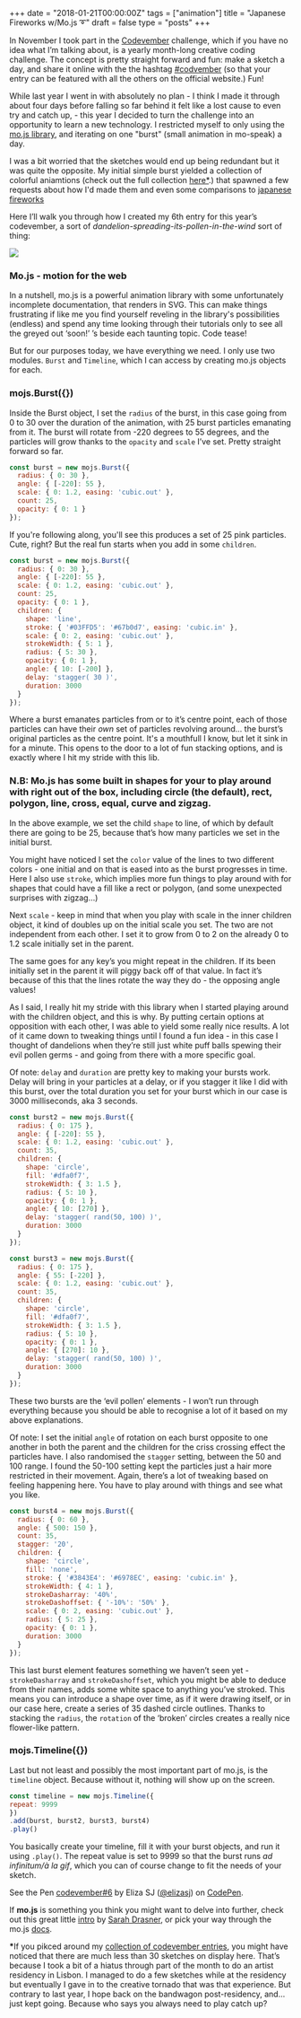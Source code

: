 +++
date = "2018-01-21T00:00:00Z"
tags = ["animation"]
title = "Japanese Fireworks w/Mo.js ➰"
draft = false
type = "posts"
+++

In November I took part in the <a href="http://codevember.xyz/" target="_blank">Codevember</a> challenge, which if you have no idea what I’m talking about, is a yearly month-long creative coding challenge. The concept is pretty straight forward and fun: make a sketch a day, and share it online with the the hashtag <a href="https://twitter.com/search?q=codevember&src=typd" target="_blank">#codvember</a> (so that your entry can be featured with all the others on the official website.) Fun!

While last year I went in with absolutely no plan - I think I made it through about four days before falling so far behind it felt like a lost cause to even try and catch up, - this year I decided to turn the challenge into an opportunity to learn a new technology. I restricted myself to only using the <a href="http://mojs.io/" target="_blank">mo.js library</a>, and iterating on one "burst" (small animation in mo-speak) a day.

I was a bit worried that the sketches would end up being redundant but it was quite the opposite. My initial simple burst yielded a collection of colorful aniamtions (check out the full collection <a href="https://codepen.io/collection/XegEbZ/#">here*</a>.) that spawned a few requests about how I'd made them and even some comparisons to <a href="https://i.pinimg.com/736x/e6/82/76/e6827668847a3e51054783fc52b63a68--flat-illustration-illustration-fireworks.jpg" target="_blank">japanese fireworks</a> 

Here I’ll walk you through how I created my 6th entry for this year’s codevember, a sort of <em>dandelion-spreading-its-pollen-in-the-wind</em> sort of thing:

<img src="images/codevemberday6.gif">

### Mo.js - motion for the web
In a nutshell, mo.js is a powerful animation library with some unfortunately incomplete documentation, that renders in SVG. This can make things frustrating if like me you find yourself reveling in the library's possibilities (endless) and spend any time looking through their tutorials only to see all the greyed out ‘soon!’ ’s beside each taunting topic. Code tease!

But for our purposes today, we have everything we need. I only use two modules. ```Burst``` and ```Timeline```, which I can access by creating mo.js objects for each.

### mojs.Burst({})
Inside the Burst object, I set the ```radius``` of the burst, in this case going from 0 to 30 over the duration of the animation, with 25 burst particles emanating from it. The burst will rotate from -220 degrees to 55 degrees, and the particles will grow thanks to the ```opacity``` and ```scale``` I’ve set. Pretty straight forward so far.

```javascript
const burst = new mojs.Burst({
  radius: { 0: 30 },
  angle: { [-220]: 55 },
  scale: { 0: 1.2, easing: 'cubic.out' },
  count: 25, 
  opacity: { 0: 1 }
});
```

If you're following along, you'll see this produces a set of 25 pink particles. Cute, right? But the real fun starts when you add in some ```children```.

```javascript
const burst = new mojs.Burst({
  radius: { 0: 30 },
  angle: { [-220]: 55 },
  scale: { 0: 1.2, easing: 'cubic.out' },
  count: 25, 
  opacity: { 0: 1 },
  children: {
    shape: 'line', 
    stroke: { '#03FFD5': '#67b0d7', easing: 'cubic.in' },
    scale: { 0: 2, easing: 'cubic.out' },
    strokeWidth: { 5: 1 },
    radius: { 5: 30 },
    opacity: { 0: 1 },
    angle: { 10: [-200] },
    delay: 'stagger( 30 )',
    duration: 3000
  }
});
```

Where a burst emanates particles from or to it’s centre point, each of those particles can have their <em>own</em> set of particles revolving around... the burst’s original particles as the centre point. It's a mouthfull I know, but let it sink in for a minute. This opens to the door to a lot of fun stacking options, and is exactly where I hit my stride with this lib.


### N.B: Mo.js has some built in shapes for your to play around with right out of the box, including circle (the default), rect, polygon, line, cross, equal, curve and zigzag. 


In the above example, we set the child ```shape``` to line, of which by default there are going to be 25, because that’s how many particles we set in the initial burst.

You might have noticed I set the ```color``` value of the lines to two different colors - one initial and on that is eased into as the burst progresses in time. Here I also use ```stroke```, which implies more fun things to play around with for shapes that could have a fill like a rect or polygon, (and some unexpected surprises with zigzag…)

Next ```scale``` - keep in mind that when you play with scale in the inner children object, it kind of doubles up on the initial scale you set. The two are not independent from each other. I set it to grow from 0 to 2 on the already 0 to 1.2 scale initially set in the parent.

The same goes for any key’s you might repeat in the children. If its been initially set in the parent it will piggy back off of that value. In fact it’s because of this that the lines rotate the way they do - the opposing angle values!

As I said, I really hit my stride with this library when I started playing around with the children object, and this is why. By putting certain options at opposition with each other, I was able to yield some really nice results. A lot of it came down to tweaking things until I found a fun idea - in this case I thought of dandelions when they’re still just white puff balls spewing their evil pollen germs - and going from there with a more specific goal.

Of note: ```delay``` and ```duration``` are pretty key to making your bursts work. Delay will bring in your particles at a delay, or if you stagger it like I did with this burst, over the total duration you set for your burst which in our case is 3000 milliseconds, aka 3 seconds.

```javascript
const burst2 = new mojs.Burst({
  radius: { 0: 175 },
  angle: { [-220]: 55 },
  scale: { 0: 1.2, easing: 'cubic.out' },
  count: 35,
  children: {
    shape: 'circle',
    fill: '#dfa0f7',
    strokeWidth: { 3: 1.5 },
    radius: { 5: 10 },
    opacity: { 0: 1 },
    angle: { 10: [270] },
    delay: 'stagger( rand(50, 100) )',
    duration: 3000
  }
});

const burst3 = new mojs.Burst({
  radius: { 0: 175 },
  angle: { 55: [-220] },
  scale: { 0: 1.2, easing: 'cubic.out' },
  count: 35,
  children: {
    shape: 'circle',
    fill: '#dfa0f7',
    strokeWidth: { 3: 1.5 },
    radius: { 5: 10 },
    opacity: { 0: 1 },
    angle: { [270]: 10 },
    delay: 'stagger( rand(50, 100) )',
    duration: 3000
  }
});
```

These two bursts are the ‘evil pollen’ elements - I won’t run through everything because you should be able to recognise a lot of it based on my above explanations. 

Of note: I set the initial ```angle``` of rotation on each burst opposite to one another in both the parent and the children for the criss crossing effect the particles have. I also randomised the ```stagger``` setting, between the 50 and 100 range. I found the 50-100 setting kept the particles just a hair more restricted in their movement. Again, there’s a lot of tweaking based on feeling happening here. You have to play around with things and see what you like.

```javascript
const burst4 = new mojs.Burst({
  radius: { 0: 60 },
  angle: { 500: 150 },
  count: 35,
  stagger: '20',
  children: {
    shape: 'circle',
    fill: 'none',
    stroke: { '#3843E4': '#6978EC', easing: 'cubic.in' },
    strokeWidth: { 4: 1 },
    strokeDasharray: '40%',
    strokeDashoffset: { '-10%': '50%' },
    scale: { 0: 2, easing: 'cubic.out' },
    radius: { 5: 25 },
    opacity: { 0: 1 },
    duration: 3000
  }
});
```

This last burst element features something we haven’t seen yet - ```strokeDasharray``` and ```strokeDashoffset```, which you might be able to deduce from their names, adds some white space to anything you’ve stroked. This means you can introduce a shape over time, as if it were drawing itself, or in our case here, create a series of 35 dashed circle outlines. Thanks to stacking the ```radius```, the ```rotation``` of the ‘broken’ circles creates a really nice flower-like pattern.


### mojs.Timeline({})
Last but not least and possibly the most important part of mo.js, is the ```timeline``` object. Because without it, nothing will show up on the screen.

```javascript
const timeline = new mojs.Timeline({
repeat: 9999
})
.add(burst, burst2, burst3, burst4)
.play()
```

You basically create your timeline, fill it with your burst objects, and run it using ```.play()```. The repeat value is set to 9999 so that the burst runs <em>ad infinitum/à la gif</em>, which you can of course change to fit the needs of your sketch.

<p data-height="392" data-theme-id="0" data-slug-hash="ZaOgGm" data-default-tab="js,result" data-user="elizasj" data-embed-version="2" data-pen-title="codevember#6" class="codepen">See the Pen <a href="https://codepen.io/elizasj/pen/ZaOgGm/">codevember#6</a> by Eliza SJ (<a href="https://codepen.io/elizasj">@elizasj</a>) on <a href="https://codepen.io">CodePen</a>.</p>
<script async src="https://production-assets.codepen.io/assets/embed/ei.js"></script>

If <strong>mo.js</strong> is something you think you might want to delve into further, check out this great little <a href="https://css-tricks.com/introduction-mo-js/" target="_blank">intro</a> by <a href="https://twitter.com/sarah_edo?ref_src=twsrc%5Egoogle%7Ctwcamp%5Eserp%7Ctwgr%5Eauthor" target="_blank">Sarah Drasner</a>, or pick your way through the mo.js <a href="https://github.com/legomushroom/mojs/blob/master/api/readme.md" target="_blank">docs</a>.

<strong>*</strong>If you pikced around my <a href="https://codepen.io/collection/XegEbZ/#">collection of codevember entries</a>, you might have noticed that there are much less than 30 sketches on display here. That’s because I took a bit of a hiatus through part of the month to do an artist residency in Lisbon. I managed to do a few sketches while at the residency but eventually I gave in to the creative tornado that was that experience. But contrary to last year, I hope back on the bandwagon post-residency, and... just kept going. Because who says you always need to play catch up?